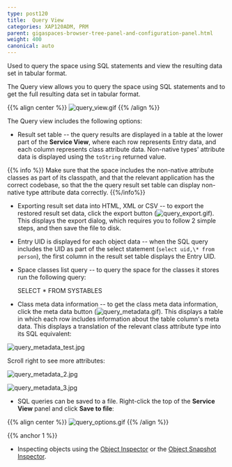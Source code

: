 ```yaml
---
type: post120
title:  Query View
categories: XAP120ADM, PRM
parent: gigaspaces-browser-tree-panel-and-configuration-panel.html
weight: 400
canonical: auto
---
```


 Used to query the space using SQL statements and view the resulting data set in tabular format.


The Query view allows you to query the space using SQL statements and to get the full resulting data set in tabular format.

{{% align center %}}
![query_view.gif](/attachment_files/query_view.gif)
{{% /align %}}

The Query view includes the following options:

- Result set table -- the query results are displayed in a table at the lower part of the **Service View**, where each row represents Entry data, and each column represents class attribute data. Non-native types' attribute data is displayed using the `toString` returned value.

{{% info %}}
Make sure that the space includes the non-native attribute classes as part of its classpath, and that the relevant application has the correct codebase, so that the the query result set table can display non-native type attribute data correctly.
{{%/info%}}

- Exporting result set data into HTML, XML or CSV -- to export the restored result set data, click the export button (![query_export.gif](/attachment_files/query_export.gif)). This displays the export dialog, which requires you to follow 2 simple steps, and then save the file to disk.
- Entry UID is displayed for each object data -- when the SQL query includes the UID as part of the select statement (`select uid,\* from person`), the first column in the result set table displays the Entry UID.
- Space classes list query -- to query the space for the classes it stores run the following query:

    SELECT * FROM SYSTABLES

- Class meta data information -- to get the class meta data information, click the meta data button (![query_metadata.gif](/attachment_files/query_metadata.gif)). This displays a table in which each row includes information about the table column's meta data. This displays a translation of the relevant class attribute type into its SQL equivalent:

![query_metadata_test.jpg](/attachment_files/query_metadata_test.jpg)

Scroll right to see more attributes:

![query_metadata_2.jpg](/attachment_files/query_metadata_2.jpg)

![query_metadata_3.jpg](/attachment_files/query_metadata_3.jpg)

- SQL queries can be saved to a file. Right-click the top of the **Service View** panel and click **Save to file**:

{{% align center %}}
![query_options.gif](/attachment_files/query_options.gif)
{{% /align %}}

{{% anchor 1 %}}

- Inspecting objects using the [Object Inspector](./gigaspaces-browser-object-inspector.html) or the [Object Snapshot Inspector](./gigaspaces-browser-object-inspector.html).
